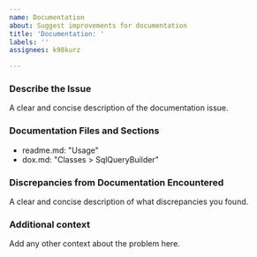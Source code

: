 ```yaml
---
name: Documentation
about: Suggest improvements for documentation
title: 'Documentation: '
labels: ''
assignees: k98kurz

---
```


### Describe the Issue

A clear and concise description of the documentation issue.

### Documentation Files and Sections

- readme.md: "Usage"
- dox.md: "Classes > SqlQueryBuilder"

### Discrepancies from Documentation Encountered

A clear and concise description of what discrepancies you found.

### Additional context

Add any other context about the problem here.
